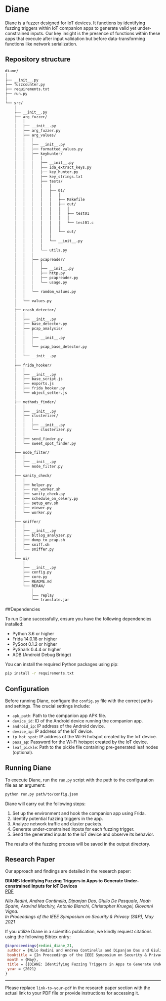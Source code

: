 # Diane

Diane is a fuzzer designed for IoT devices. It functions by identifying fuzzing triggers within IoT companion apps to generate valid yet under-constrained inputs. Our key insight is the presence of functions within these apps that execute after input validation but before data-transforming functions like network serialization.

## Repository structure
```bash
diane/
│
├── __init__.py
├── fuzzcounter.py
├── requirements.txt
├── run.py
│
└── src/
    │
    ├── __init__.py
    ├── arg_fuzzer/
    │   │
    │   ├── __init__.py
    │   ├── arg_fuzzer.py
    │   ├── arg_values/
    │   │   │
    │   │   ├── __init__.py
    │   │   ├── formatted_values.py
    │   │   ├── keyhunter/
    │   │   │   │
    │   │   │   ├── __init__.py
    │   │   │   ├── ida_extract_keys.py
    │   │   │   ├── key_hunter.py
    │   │   │   ├── key_strings.txt
    │   │   │   ├── tests/
    │   │   │   │   │
    │   │   │   │   ├── 01/
    │   │   │   │   │   │
    │   │   │   │   │   ├── Makefile
    │   │   │   │   │   ├── out/
    │   │   │   │   │   │   │
    │   │   │   │   │   │   ├── test01
    │   │   │   │   │   │   │
    │   │   │   │   │   │   └── test01.c
    │   │   │   │   │   │
    │   │   │   │   │   └── out/
    │   │   │   │   │
    │   │   │   │   └── __init__.py
    │   │   │   │
    │   │   │   └── utils.py
    │   │   │
    │   │   ├── pcapreader/
    │   │   │   │
    │   │   │   ├── __init__.py
    │   │   │   ├── http.py
    │   │   │   ├── pcapreader.py
    │   │   │   └── usage.py
    │   │   │
    │   │   └── random_values.py
    │   │
    │   └── values.py
    │
    ├── crash_detector/
    │   │
    │   ├── __init__.py
    │   ├── base_detector.py
    │   ├── pcap_analysis/
    │   │   │
    │   │   ├── __init__.py
    │   │   │
    │   │   └── pcap_base_detector.py
    │   │
    │   └── __init__.py
    │
    ├── frida_hooker/
    │   │
    │   ├── __init__.py
    │   ├── base_script.js
    │   ├── exports.js
    │   ├── frida_hooker.py
    │   └── object_setter.js
    │
    ├── methods_finder/
    │   │
    │   ├── __init__.py
    │   ├── clusterizer/
    │   │   │
    │   │   ├── __init__.py
    │   │   └── clusterizer.py
    │   │
    │   ├── send_finder.py
    │   └── sweet_spot_finder.py
    │
    ├── node_filter/
    │   │
    │   ├── __init__.py
    │   └── node_filter.py
    │
    ├── sanity_check/
    │   │
    │   ├── helper.py
    │   ├── run_worker.sh
    │   ├── sanity_check.py
    │   ├── schedule_on_celery.py
    │   ├── setup_env.sh
    │   ├── viewer.py
    │   └── worker.py
    │
    ├── sniffer/
    │   │
    │   ├── __init__.py
    │   ├── bltlog_analyzer.py
    │   ├── dump_to_pcap.sh
    │   ├── sniff.sh
    │   └── sniffer.py
    │
    └── ui/
        │
        ├── __init__.py
        ├── config.py
        ├── core.py
        ├── README.md
        └── RERAN/
            │
            ├── replay
            └── translate.jar

```
##Dependencies

To run Diane successfully, ensure you have the following dependencies installed:

- Python 3.6 or higher
- Frida 14.0.18 or higher
- PySoot 0.1.2 or higher
- PyShark 0.4.4 or higher
- ADB (Android Debug Bridge)

You can install the required Python packages using pip:

```bash
pip install -r requirements.txt 
```

## Configuration

Before running Diane, configure the `config.py` file with the correct paths and settings. The crucial settings include:

- `apk_path`: Path to the companion app APK file.
- `device_id`: ID of the Android device running the companion app.
- `android_ip`: IP address of the Android device.
- `device_ip`: IP address of the IoT device.
- `ip_hot_spot`: IP address of the Wi-Fi hotspot created by the IoT device.
- `pass_ap`: Password for the Wi-Fi hotspot created by the IoT device.
- `leaf_pickle`: Path to the pickle file containing pre-generated leaf nodes (optional).

## Running Diane

To execute Diane, run the `run.py` script with the path to the configuration file as an argument:

```bash
python run.py path/to/config.json
```

Diane will carry out the following steps:

1. Set up the environment and hook the companion app using Frida.
2. Identify potential fuzzing triggers in the app.
3. Analyze network traffic and cluster packets.
4. Generate under-constrained inputs for each fuzzing trigger.
5. Send the generated inputs to the IoT device and observe its behavior.

The results of the fuzzing process will be saved in the output directory.

## Research Paper

Our approach and findings are detailed in the research paper:

**DIANE: Identifying Fuzzing Triggers in Apps to Generate Under-constrained Inputs for IoT Devices**  
[PDF](link-to-your-pdf)

*Nilo Redini, Andrea Continella, Dipanjan Das, Giulio De Pasquale, Noah Spahn, Aravind Machiry, Antonio Bianchi, Christopher Kruegel, Giovanni Vigna.*  
*In Proceedings of the IEEE Symposium on Security & Privacy (S&P), May 2021*

If you utilize Diane in a scientific publication, we kindly request citations using the following Bibtex entry:

```bibtex
@inproceedings{redini_diane_21,
 author = {Nilo Redini and Andrea Continella and Dipanjan Das and Giulio De Pasquale and Noah Spahn and Aravind Machiry and Antonio Bianchi and Christopher Kruegel and Giovanni Vigna},
 booktitle = {In Proceedings of the IEEE Symposium on Security & Privacy (S&P)},
 month = {May},
 title = {{DIANE: Identifying Fuzzing Triggers in Apps to Generate Under-constrained Inputs for IoT Devices}},
 year = {2021}
}
```

---

Please replace `link-to-your-pdf` in the research paper section with the actual link to your PDF file or provide instructions for accessing it.
